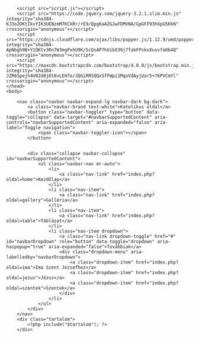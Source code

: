 <!DOCTYPE html>
<html>
	<head>
		<title>Katolikus oldal</title>
		<link href="style.css?v=<?php echo time(); ?>" rel="stylesheet" type="text/css">
		<link rel="stylesheet" href="https://maxcdn.bootstrapcdn.com/bootstrap/4.0.0/css/bootstrap.min.css" integrity="sha384-Gn5384xqQ1aoWXA+058RXPxPg6fy4IWvTNh0E263XmFcJlSAwiGgFAW/dAiS6JXm" crossorigin="anonymous">
		<link href="style.css?v=<?php echo time(); ?>" rel="stylesheet" type="text/css">
		<meta charset="utf-8">
		
		<script src="script.js"></script>
		<script src="https://code.jquery.com/jquery-3.2.1.slim.min.js" integrity="sha384-KJ3o2DKtIkvYIK3UENzmM7KCkRr/rE9/Qpg6aAZGJwFDMVNA/GpGFF93hXpG5KkN" crossorigin="anonymous"></script>
		<script src="https://cdnjs.cloudflare.com/ajax/libs/popper.js/1.12.9/umd/popper.min.js" integrity="sha384-ApNbgh9B+Y1QKtv3Rn7W3mgPxhU9K/ScQsAP7hUibX39j7fakFPskvXusvfa0b4Q" crossorigin="anonymous"></script>
		<script src="https://maxcdn.bootstrapcdn.com/bootstrap/4.0.0/js/bootstrap.min.js" integrity="sha384-JZR6Spejh4U02d8jOt6vLEHfe/JQGiRRSQQxSfFWpi1MquVdAyjUar5+76PVCmYl" crossorigin="anonymous"></script>
	</head>
	<body>
	
		<nav class="navbar navbar-expand-lg navbar-dark bg-dark">
			<a class="navbar-brand text-white">Katolikus oldal</a>
			<button class="navbar-toggler" type="button" data-toggle="collapse" data-target="#navbarSupportedContent" aria-controls="navbarSupportedContent" aria-expanded="false" aria-label="Toggle navigation">
				<span class="navbar-toggler-icon"></span>
			</button>


			<div class="collapse navbar-collapse" id="navbarSupportedContent">
				<ul class="navbar-nav mr-auto">
					<li>
						<a class="nav-link" href="index.php?oldal=home">Kezdőlap</a>
					</li>
					<li class="nav-item">
						<a class="nav-link" href="index.php?oldal=gallery">Galléria</a>
					</li>
					<li class="nav-item">
						<a class="nav-link" href="index.php?oldal=table">Táblázat</a>
					</li>
					<li class="nav-item dropdown">
						<a class="nav-link dropdown-toggle" href="#" id="navbarDropdown" role="button" data-toggle="dropdown" aria-haspopup="true" aria-expanded="false">Továbbiak</a>
						<div class="dropdown-menu" aria-labelledby="navbarDropdown">
							<a class="dropdown-item" href="index.php?oldal=ima">Ima Szent Józsefhez</a>
							<a class="dropdown-item" href="index.php?oldal=jezus">Jézus</a>
							<a class="dropdown-item" href="index.php?oldal=szentek">Szentek</a>
						</div>
					</li>
				</ul>
			</div>
		</nav>
		<div class="tartalom">
			<?php include("$tartalom"); ?>	
		</div>
</body>
